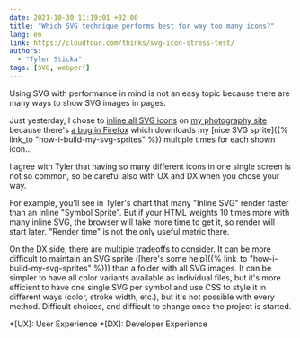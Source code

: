 ```yaml
---
date: 2021-10-30 11:19:01 +02:00
title: "Which SVG technique performs best for way too many icons?"
lang: en
link: https://cloudfour.com/thinks/svg-icon-stress-test/
authors:
  - "Tyler Sticka"
tags: [SVG, webperf]
---
```


Using SVG with performance in mind is not an easy topic because there are many ways to show SVG images in pages.

Just yesterday, I chose to [inline all SVG icons](https://github.com/nhoizey/nicolas-hoizey.photo/commit/c3b6656523484f271cd80b9757e459ca7468326c) on [my photography site](https://nicolas-hoizey.photo/) because there's [a bug in Firefox](https://bugzilla.mozilla.org/show_bug.cgi?id=1027106) which downloads my [nice SVG sprite]({% link_to "how-i-build-my-svg-sprites" %}) multiple times for each shown icon…

I agree with Tyler that having so many different icons in one single screen is not so common, so be careful also with UX and DX when you chose your way.

For example, you'll see in Tyler's chart that many "Inline SVG" render faster than an inline "Symbol Sprite". But if your HTML weights 10 times more with many inline SVG, the browser will take more time to get it, so render will start later. "Render time" is not the only useful metric there.

On the DX side, there are multiple tradeoffs to consider. It can be more difficult to maintain an SVG sprite ([here's some help]({% link_to "how-i-build-my-svg-sprites" %})) than a folder with all SVG images. It can be simpler to have all color variants available as individual files, but it's more efficient to have one single SVG per symbol and use CSS to style it in different ways (color, stroke width, etc.), but it's not possible with every method. Difficult choices, and difficult to change once the project is started.

*[UX]: User Experience
*[DX]: Developer Experience
